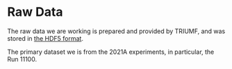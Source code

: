 # Raw Data

The raw data we are working is prepared and provided by TRIUMF, and was stored in [the HDF5 format](https://www.hdfgroup.org/solutions/hdf5/).

The primary dataset we is from the 2021A experiments, in particular, the Run 11100.
